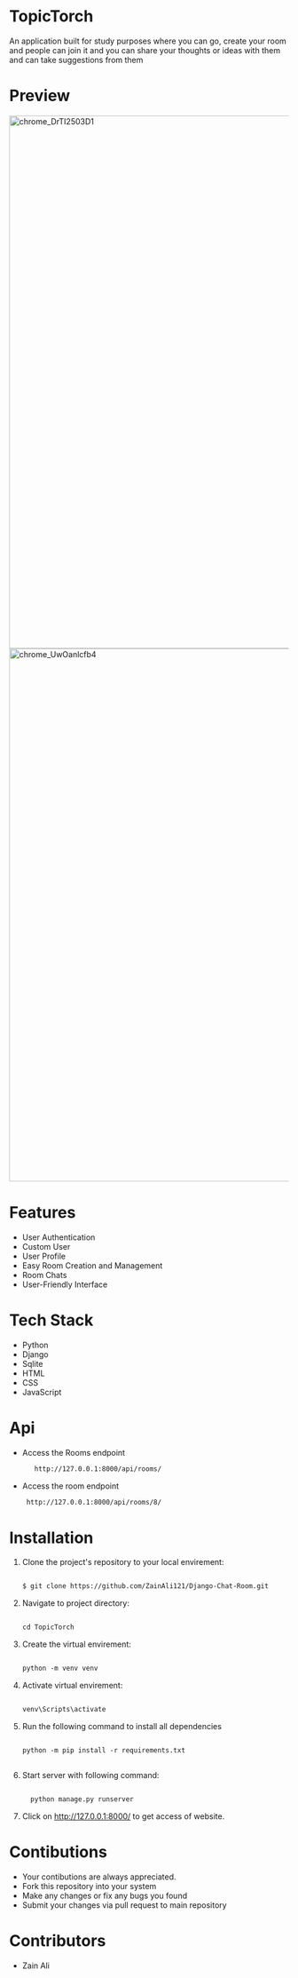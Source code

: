 # TopicTorch
An application built for study purposes where you can go, create your room and people can join it and you can share your thoughts or ideas with them and can take suggestions from them

# Preview

<img width="960" alt="chrome_DrTI2503D1" src="https://github.com/ZainAli121/Django-Chat-Room/assets/129948136/a5f0c269-265a-487b-a1f0-e22ff9f836fb"> 


<img width="960" alt="chrome_UwOanlcfb4" src="https://github.com/ZainAli121/Django-Chat-Room/assets/129948136/ea7d87bb-c604-4479-b2fd-53868bba8116">

# Features
+ User Authentication
+ Custom User
+ User Profile
+ Easy Room Creation and Management
+ Room Chats
+ User-Friendly Interface

# Tech Stack
+ Python
+ Django
+ Sqlite
+ HTML
+ CSS
+ JavaScript

# Api
+ Access the Rooms endpoint
  ```markdown
     http://127.0.0.1:8000/api/rooms/
+ Access the room endpoint
  ```markdown
   http://127.0.0.1:8000/api/rooms/8/

# Installation

1. Clone the project's repository to your local envirement:
   
   ```markdown
   
   $ git clone https://github.com/ZainAli121/Django-Chat-Room.git

2. Navigate to project directory:

   ```markdown

   cd TopicTorch

3. Create the virtual envirement:

   ```markdown

   python -m venv venv

4. Activate virtual envirement:

   ```markdown

   venv\Scripts\activate
   

5. Run the following command to install all dependencies
     ```markdown

   python -m pip install -r requirements.txt



6. Start server with following command:
   ```markdown

     python manage.py runserver

7. Click on http://127.0.0.1:8000/ to get access of website.

# Contibutions
+ Your contibutions are always appreciated.
+ Fork this repository into your system
+ Make any changes or fix any bugs you found
+ Submit your changes via pull request to main repository

# Contributors
+ Zain Ali




